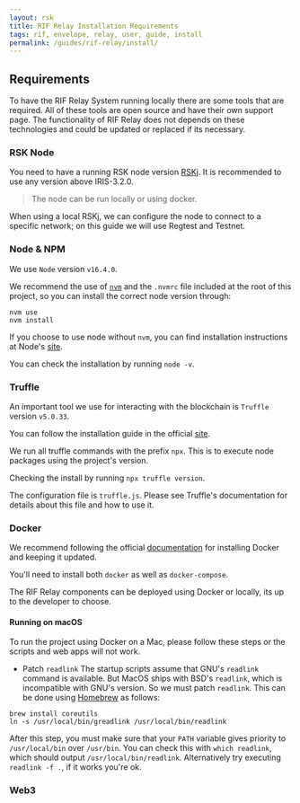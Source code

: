 ```yaml
---
layout: rsk
title: RIF Relay Installation Requirements
tags: rif, envelope, relay, user, guide, install
permalink: /guides/rif-relay/install/
---
```


## Requirements

To have the RIF Relay System running locally there are some tools that are required. All of these tools are open source and have their own support page. The functionality of RIF Relay does not depends on these technologies and could be updated or replaced if its necessary. 

### RSK Node

You need to have a running RSK node version [RSKj](https://github.com/rsksmart/rskj/releases). It is recommended to use any version above IRIS-3.2.0.

> The node can be run locally or using docker.

When using a local RSKj, we can configure the node to connect to a specific network; on this guide we will use Regtest and Testnet. 


### Node & NPM

We use `Node` version `v16.4.0`. 

We recommend the use of [`nvm`](https://github.com/nvm-sh/nvm) and the `.nvmrc` file included at the root of this project, so you can install the correct node version through:

```
nvm use
nvm install
```

If you choose to use node without `nvm`, you can find installation instructions at Node's [site](https://nodejs.org/en/). 

You can check the installation by running `node -v`.

### Truffle

An important tool we use for interacting with the blockchain is `Truffle` version `v5.0.33`.

You can follow the installation guide in the official [site](https://www.trufflesuite.com/truffle).

We run all truffle commands with the prefix `npx`. This is to execute node packages using the project's version.

Checking the install by running `npx truffle version`.

The configuration file is `truffle.js`. Please see Truffle's documentation for details about this file and how to use it.



### Docker

We recommend following the official [documentation](https://docs.docker.com/get-docker/) for installing Docker and keeping it updated.

You'll need to install both `docker` as well as `docker-compose`.

The RIF Relay components can be deployed using Docker or locally, its up to the developer to choose.

#### Running on macOS

To run the project using Docker on a Mac, please follow these steps or the scripts and web apps will not work. 

- Patch `readlink`
The startup scripts assume that GNU's `readlink` command is available. But MacOS ships with BSD's `readlink`, which is incompatible with GNU's version. So we must patch `readlink`. This can be done using [Homebrew](https://brew.sh/) as follows:

```
brew install coreutils
ln -s /usr/local/bin/greadlink /usr/local/bin/readlink
```

After this step, you must make sure that your `PATH` variable gives priority to `/usr/local/bin` over `/usr/bin`. You can check this with `which readlink`, which should output `/usr/local/bin/readlink`. Alternatively try executing `readlink -f .`, if it works you're ok.

### Web3
